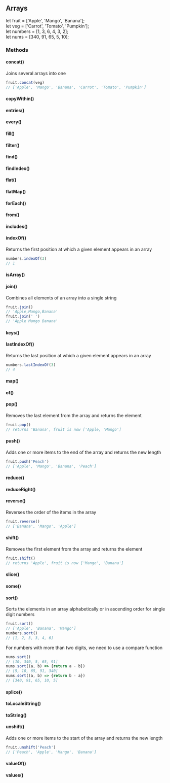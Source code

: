 ## Arrays

let fruit = ['Apple', 'Mango', 'Banana'];\
let veg = ['Carrot', 'Tomato', 'Pumpkin'];\
let numbers = [1, 3, 6, 4, 3, 2];\
let nums = [340, 91, 65, 5, 10];

### Methods

#### concat()

Joins several arrays into one

```javascript
fruit.concat(veg)                        
// ['Apple', 'Mango', 'Banana', 'Carrot', 'Tomato', 'Pumpkin']
```

#### copyWithin()

#### entries()

#### every()

#### fill()

#### filter()

#### find()

#### findIndex()

#### flat()

#### flatMap()

#### forEach()

#### from()

#### includes()

#### indexOf()

Returns the first position at which a given element appears in an array

```javascript
numbers.indexOf(3)
// 1
```

#### isArray()

#### join()

Combines all elements of an array into a single string

```javascript
fruit.join()
// 'Apple,Mango,Banana'
fruit.join(' ')
// 'Apple Mango Banana'
```

#### keys()

#### lastIndexOf()

Returns the last position at which a given element appears in an array

```javascript
numbers.lastIndexOf(3)
// 4
```

#### map()

#### of()

#### pop()

Removes the last element from the array and returns the element

```javascript
fruit.pop()
// returns 'Banana', fruit is now ['Apple, 'Mango']
```

#### push()

Adds one or more items to the end of the array and returns the new length

```javascript
fruit.push('Peach')                     
// ['Apple', 'Mango', 'Banana', 'Peach']
```

#### reduce()

#### reduceRight()

#### reverse()

Reverses the order of the items in the array

```javascript
fruit.reverse()
// ['Banana', 'Mango', 'Apple']
```

#### shift()

Removes the first element from the array and returns the element

```javascript
fruit.shift()
// returns 'Apple', fruit is now ['Mango', 'Banana']
```

#### slice()

#### some()

#### sort()

Sorts the elements in an array alphabetically or in ascending order for single digit numbers

```javascript
fruit.sort()
// ['Apple', 'Banana', 'Mango']
numbers.sort()
// [1, 2, 3, 3, 4, 6]
```

For numbers with more than two digits, we need to use a compare function

```javascript
nums.sort()
// [10, 340, 5, 65, 91]
nums.sort((a, b) => {return a - b})
// [5, 10, 65, 91, 340]
nums.sort((a, b) => {return b - a})
// [340, 91, 65, 10, 5]
```

#### splice()

#### toLocaleString()

#### toString()

#### unshift()

Adds one or more items to the start of the array and returns the new length

```javascript
fruit.unshift('Peach')                   
// ['Peach', 'Apple', 'Mango', 'Banana']
```

#### valueOf()

#### values()
